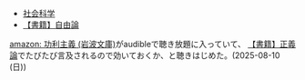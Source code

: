 - [社会科学](%E7%A4%BE%E4%BC%9A%E7%A7%91%E5%AD%A6)
- [【書籍】自由論](%E3%80%90%E6%9B%B8%E7%B1%8D%E3%80%91%E8%87%AA%E7%94%B1%E8%AB%96)

[amazon: 功利主義 (岩波文庫)](https://amzn.to/4llBwOw)がaudibleで聴き放題に入っていて、
[【書籍】正義論](%E3%80%90%E6%9B%B8%E7%B1%8D%E3%80%91%E6%AD%A3%E7%BE%A9%E8%AB%96)でたびたび言及されるので効いておくか、と聴きはじめた。(2025-08-10 (日))